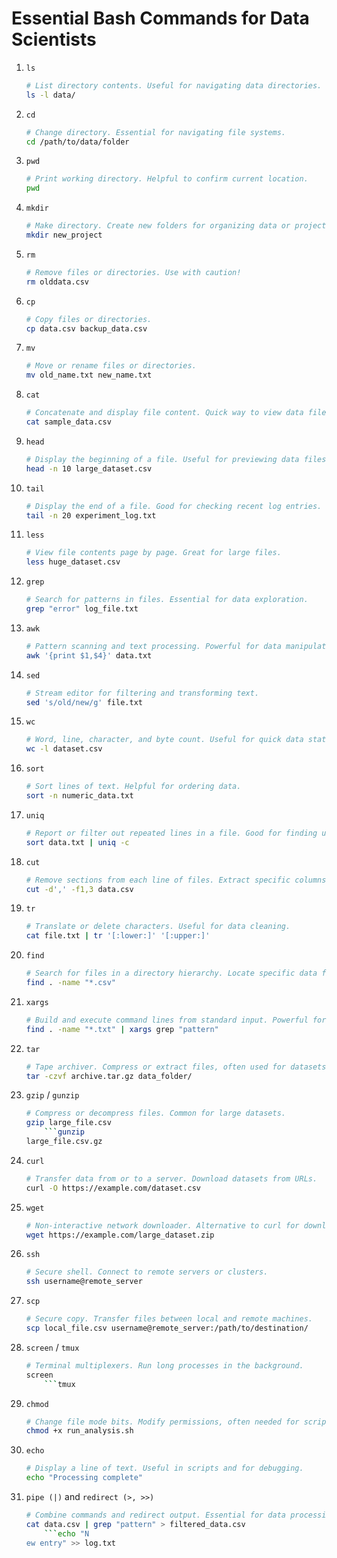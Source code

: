 # Essential Bash Commands for Data Scientists

1. `ls`
    ```bash    
   # List directory contents. Useful for navigating data directories.
   ls -l data/
    ```

2. `cd`
    ```bash
   # Change directory. Essential for navigating file systems.
   cd /path/to/data/folder
    ```

3. `pwd`
    ```bash
   # Print working directory. Helpful to confirm current location.
   pwd
    ```

4. `mkdir`
    ```bash
   # Make directory. Create new folders for organizing data or projects.
   mkdir new_project
    ```

5. `rm`
    ```bash
   # Remove files or directories. Use with caution!
   rm olddata.csv
    ```

6. `cp`
    ```bash
   # Copy files or directories.
   cp data.csv backup_data.csv
    ```

7. `mv`
    ```bash
   # Move or rename files or directories.
   mv old_name.txt new_name.txt
    ```

8. `cat`
    ```bash
   # Concatenate and display file content. Quick way to view data files.
   cat sample_data.csv
    ```

9. `head`
    ```bash
   # Display the beginning of a file. Useful for previewing data files.
   head -n 10 large_dataset.csv
    ```

10. `tail`
    ```bash
    # Display the end of a file. Good for checking recent log entries.
    tail -n 20 experiment_log.txt
    ```

11. `less`
    ```bash
    # View file contents page by page. Great for large files.
    less huge_dataset.csv
    ```

12. `grep`
    ```bash
    # Search for patterns in files. Essential for data exploration.
    grep "error" log_file.txt
    ```

13. `awk`
    ```bash
    # Pattern scanning and text processing. Powerful for data manipulation.
    awk '{print $1,$4}' data.txt
    ```

14. `sed`
    ```bash
    # Stream editor for filtering and transforming text.
    sed 's/old/new/g' file.txt
    ```

15. `wc`
    ```bash
    # Word, line, character, and byte count. Useful for quick data stats.
    wc -l dataset.csv
    ```

16. `sort`
    ```bash
    # Sort lines of text. Helpful for ordering data.
    sort -n numeric_data.txt
    ```

17. `uniq`
    ```bash
    # Report or filter out repeated lines in a file. Good for finding unique values.
    sort data.txt | uniq -c
    ```

18. `cut`
    ```bash
    # Remove sections from each line of files. Extract specific columns.
    cut -d',' -f1,3 data.csv
    ```

19. `tr`
    ```bash
    # Translate or delete characters. Useful for data cleaning.
    cat file.txt | tr '[:lower:]' '[:upper:]'
    ```

20. `find`
    ```bash
    # Search for files in a directory hierarchy. Locate specific data files.
    find . -name "*.csv"
    ```

21. `xargs`
    ```bash
    # Build and execute command lines from standard input. Powerful for batch operations.
    find . -name "*.txt" | xargs grep "pattern"
    ```

22. `tar`
    ```bash
    # Tape archiver. Compress or extract files, often used for datasets.
    tar -czvf archive.tar.gz data_folder/
    ```

23. `gzip` / `gunzip`
    ```bash
    # Compress or decompress files. Common for large datasets.
    gzip large_file.csv
        ```gunzip 
    large_file.csv.gz

24. `curl`
    ```bash
    # Transfer data from or to a server. Download datasets from URLs.
    curl -O https://example.com/dataset.csv
    ```

25. `wget`
    ```bash
    # Non-interactive network downloader. Alternative to curl for downloading data.
    wget https://example.com/large_dataset.zip
    ```

26. `ssh`
    ```bash
    # Secure shell. Connect to remote servers or clusters.
    ssh username@remote_server
    ```

27. `scp`
    ```bash
    # Secure copy. Transfer files between local and remote machines.
    scp local_file.csv username@remote_server:/path/to/destination/
    ```

28. `screen` / `tmux`
    ```bash
    # Terminal multiplexers. Run long processes in the background.
    screen
        ```tmux


29. `chmod`
    ```bash
    # Change file mode bits. Modify permissions, often needed for scripts.
    chmod +x run_analysis.sh
    ```

30. `echo`
    ```bash
    # Display a line of text. Useful in scripts and for debugging.
    echo "Processing complete"
    ```

31. `pipe (|)` and `redirect (>, >>)`
    ```bash
    # Combine commands and redirect output. Essential for data processing workflows.
    cat data.csv | grep "pattern" > filtered_data.csv
        ```echo "N
    ew entry" >> log.txt